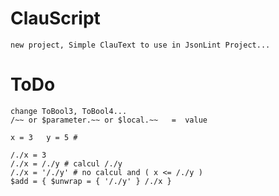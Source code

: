 # ClauScript
    new project, Simple ClauText to use in JsonLint Project...


# ToDo
    change ToBool3, ToBool4...
    /~~ or $parameter.~~ or $local.~~   =  value

    x = 3   y = 5 # 

    /./x = 3
    /./x = /./y # calcul /./y
    /./x = '/./y' # no calcul and ( x <= /./y )
    $add = { $unwrap = { '/./y' } /./x }
